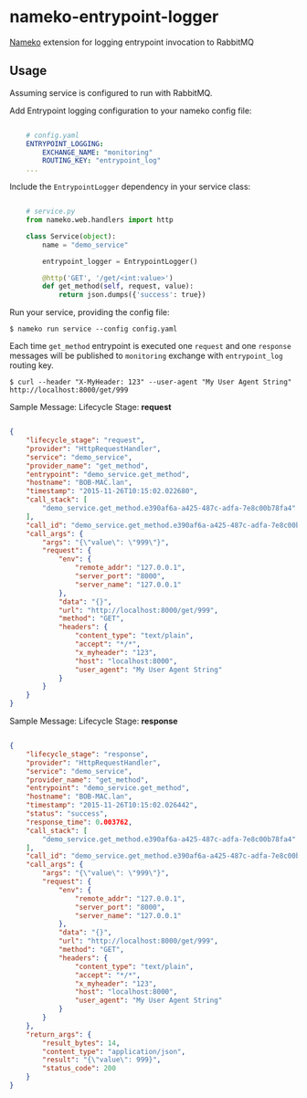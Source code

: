nameko-entrypoint-logger
========================

[Nameko](https://github.com/onefinestay/nameko) extension for logging entrypoint invocation to RabbitMQ   

Usage
-----

Assuming service is configured to run with RabbitMQ.  

Add Entrypoint logging configuration to your nameko config file:

```yaml

    # config.yaml
    ENTRYPOINT_LOGGING:
        EXCHANGE_NAME: "monitoring"
        ROUTING_KEY: "entrypoint_log"
    ...
```

Include the `EntrypointLogger` dependency in your service class:

```python

    # service.py
    from nameko.web.handlers import http

    class Service(object):
        name = "demo_service"

        entrypoint_logger = EntrypointLogger()

        @http('GET', '/get/<int:value>')
        def get_method(self, request, value):
            return json.dumps({'success': true})
```

Run your service, providing the config file:

`$ nameko run service --config config.yaml`


Each time `get_method` entrypoint is executed one `request` and one `response` messages will be published to `monitoring` exchange with `entrypoint_log` routing key.

`$ curl --header "X-MyHeader: 123" --user-agent "My User Agent String" http://localhost:8000/get/999`

Sample Message: Lifecycle Stage: **request**

```json

{
    "lifecycle_stage": "request",
    "provider": "HttpRequestHandler",
    "service": "demo_service",
    "provider_name": "get_method",
    "entrypoint": "demo_service.get_method",
    "hostname": "BOB-MAC.lan",
    "timestamp": "2015-11-26T10:15:02.022680",
    "call_stack": [
        "demo_service.get_method.e390af6a-a425-487c-adfa-7e8c00b78fa4"
    ],
    "call_id": "demo_service.get_method.e390af6a-a425-487c-adfa-7e8c00b78fa4",    
    "call_args": {
        "args": "{\"value\": \"999\"}",
        "request": {
            "env": {
                "remote_addr": "127.0.0.1",
                "server_port": "8000",
                "server_name": "127.0.0.1"
            },
            "data": "{}",
            "url": "http://localhost:8000/get/999",
            "method": "GET",
            "headers": {
                "content_type": "text/plain",
                "accept": "*/*",
                "x_myheader": "123",
                "host": "localhost:8000",
                "user_agent": "My User Agent String"
            }
        }
    }   
}
```

Sample Message: Lifecycle Stage: **response**

```json

{
    "lifecycle_stage": "response",
    "provider": "HttpRequestHandler",
    "service": "demo_service",
    "provider_name": "get_method",
    "entrypoint": "demo_service.get_method",    
    "hostname": "BOB-MAC.lan",
    "timestamp": "2015-11-26T10:15:02.026442",
    "status": "success",
    "response_time": 0.003762,
    "call_stack": [
        "demo_service.get_method.e390af6a-a425-487c-adfa-7e8c00b78fa4"
    ],
    "call_id": "demo_service.get_method.e390af6a-a425-487c-adfa-7e8c00b78fa4",
    "call_args": {
        "args": "{\"value\": \"999\"}",
        "request": {
            "env": {
                "remote_addr": "127.0.0.1",
                "server_port": "8000",
                "server_name": "127.0.0.1"
            },
            "data": "{}",
            "url": "http://localhost:8000/get/999",
            "method": "GET",
            "headers": {
                "content_type": "text/plain",
                "accept": "*/*",
                "x_myheader": "123",
                "host": "localhost:8000",
                "user_agent": "My User Agent String"
            }
        }
    },
    "return_args": {
        "result_bytes": 14,
        "content_type": "application/json",
        "result": "{\"value\": 999}",
        "status_code": 200
    }
}
```
